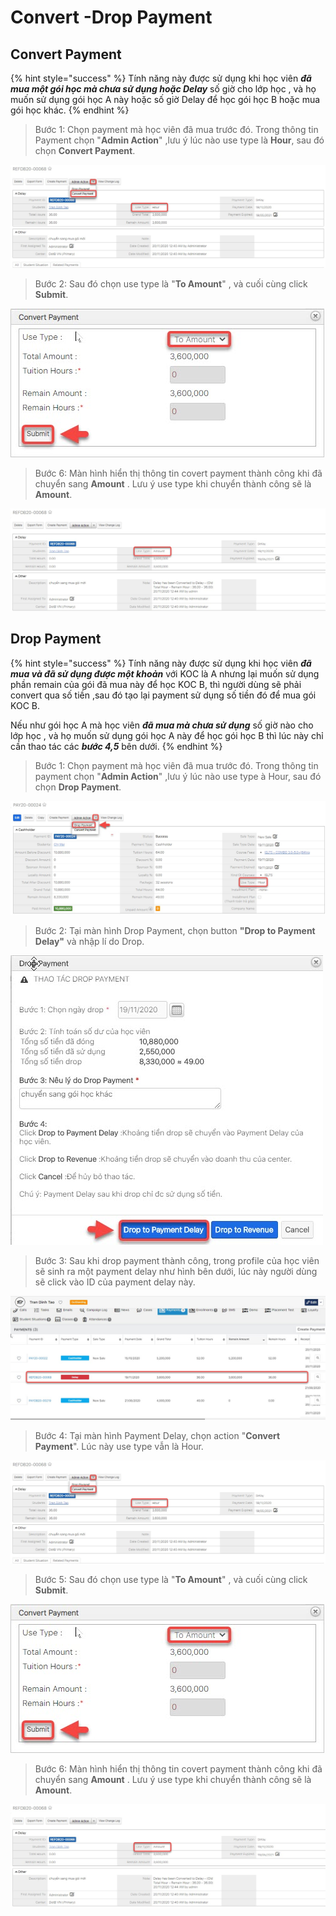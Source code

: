 # Convert -Drop Payment

## Convert Payment

{% hint style="success" %}
Tính năng này được sử dụng khi học viên _**đã mua một gói học mà chưa sử dụng hoặc Delay**_ số giờ cho lớp học , và họ muốn sử dụng gói học A này hoặc số giờ Delay để học gói học B hoặc mua gói học khác.
{% endhint %}

> Bước 1: Chọn payment mà học viên đã mua trước đó. Trong thông tin Payment chọn "**Admin Action**" ,lưu ý lúc nào use type là **Hour**, sau đó chọn **Convert Payment**.

![](../.gitbook/assets/delay3%20%281%29.jpg)

> Bước 2: Sau đó chọn use type là "**To Amount**" , và cuối cùng click **Submit**.

![](../.gitbook/assets/delay4%20%281%29.jpg)

> Bước 6: Màn hình hiển thị thông tin covert payment thành công khi đã chuyển sang **Amount** . Lưu ý use type khi chuyển thành công sẽ là **Amount**.

![](../.gitbook/assets/delay5%20%281%29.jpg)

## Drop Payment

{% hint style="success" %}
Tính năng này được sử dụng khi học viên _**đã mua và đã sử dụng được một khoản**_ với KOC là A nhưng lại muốn sử dụng phần remain của gói đã mua này để học KOC B, thì người dùng sẽ phải convert qua số tiền ,sau đó tạo lại payment sử dụng số tiền đó để mua gói KOC B.

Nếu như gói học A mà học viên _**đã mua mà chưa sử dụng**_ số giờ nào cho lớp học , và họ muốn sử dụng gói học A này để học gói học B thì lúc này chỉ cần thao tác các _**bước 4,5**_ bên dưới.
{% endhint %}

> Bước 1: Chọn payment mà học viên đã mua trước đó. Trong thông tin payment chọn "**Admin Action**" ,lưu ý lúc nào use type à Hour, sau đó chọn **Drop Payment**.

![](../.gitbook/assets/drop4.jpg)

> Bước 2: Tại màn hình Drop Payment, chọn button **"Drop to Payment Delay"** và nhập lí do Drop.

![](../.gitbook/assets/drop2%20%281%29.jpg)

> Bước 3: Sau khi drop payment thành công, trong profile của học viên sẽ sinh ra một payment delay như hình bên dưới, lúc này người dùng sẽ click vào ID của payment delay này.

![](../.gitbook/assets/delay2%20%281%29.jpg)

> Bước 4: Tại màn hình Payment Delay, chọn action "**Convert Payment**". Lúc này use type vẫn là Hour.

![](../.gitbook/assets/delay3%20%281%29.jpg)

> Bước 5: Sau đó chọn use type là "**To Amount**" , và cuối cùng click **Submit**.

![](../.gitbook/assets/delay4%20%281%29.jpg)

> Bước 6: Màn hình hiển thị thông tin covert payment thành công khi đã chuyển sang **Amount** . Lưu ý use type khi chuyển thành công sẽ là **Amount**.

![](../.gitbook/assets/delay5%20%281%29.jpg)

